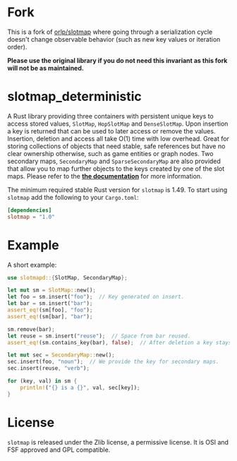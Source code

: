 # Fork

This is a fork of [orlp/slotmap](https://crates.io/crates/slotmap) where going through a serialization cycle doesn't change observable behavior (such as new key values or iteration order).

**Please use the original library if you do not need this invariant as this fork will not be as maintained.**

# slotmap_deterministic

A Rust library providing three containers with persistent unique keys to access
stored values, `SlotMap`, `HopSlotMap` and `DenseSlotMap`. Upon insertion a key
is returned that can be used to later access or remove the values. Insertion,
deletion and access all take O(1) time with low overhead. Great for storing
collections of objects that need stable, safe references but have no clear
ownership otherwise, such as game entities or graph nodes. Two secondary maps,
`SecondaryMap` and `SparseSecondaryMap` are also provided that allow you to map
further objects to the keys created by one of the slot maps. Please refer to the
[**the documentation**](https://docs.rs/slotmap) for more information.

The minimum required stable Rust version for `slotmap` is 1.49. To start using
`slotmap` add the following to your `Cargo.toml`:

```toml
[dependencies]
slotmap = "1.0"
```

# Example

A short example:

```rust
use slotmapd::{SlotMap, SecondaryMap};

let mut sm = SlotMap::new();
let foo = sm.insert("foo");  // Key generated on insert.
let bar = sm.insert("bar");
assert_eq!(sm[foo], "foo");
assert_eq!(sm[bar], "bar");

sm.remove(bar);
let reuse = sm.insert("reuse");  // Space from bar reused.
assert_eq!(sm.contains_key(bar), false);  // After deletion a key stays invalid.

let mut sec = SecondaryMap::new();
sec.insert(foo, "noun");  // We provide the key for secondary maps.
sec.insert(reuse, "verb");

for (key, val) in sm {
    println!("{} is a {}", val, sec[key]);
}
```

# License

`slotmap` is released under the Zlib license, a permissive license. It is
OSI and FSF approved and GPL compatible.
